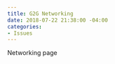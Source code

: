 ```yaml
---
title: G2G Networking
date: 2018-07-22 21:38:00 -04:00
categories:
- Issues
---
```


Networking page